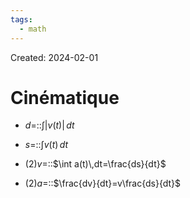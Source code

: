 ```yaml
---
tags:
  - math
---
```

Created: 2024-02-01

# Cinématique

- $d=$::$\int |v(t)|\,dt$
<!--SR:!2024-03-04,20,250-->
- $s=$::$\int v(t)\,dt$
<!--SR:!2024-03-30,34,250-->
- (2)$v=$::$\int a(t)\,dt=\frac{ds}{dt}$
<!--SR:!2024-04-09,41,250-->
- (2)$a=$::$\frac{dv}{dt}=v\frac{ds}{dt}$
<!--SR:!2024-03-14,23,230-->